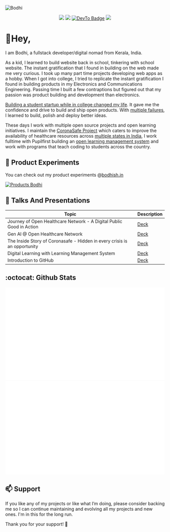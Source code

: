 ![Bodhi](https://res.cloudinary.com/bodhi/image/upload/v1631444920/Github%20Readme/Bodhish-Github-cover-06_e6bkyu.png)

<p align="center">
  <a href="https://twitter.com/bodhishthomas"><img src="https://img.shields.io/badge/-bodhishthomas-1ca0f1?style=flat&labelColor=1ca0f1&logo=twitter&logoColor=white"></a>
  <a href="https://www.linkedin.com/in/bodhish/"><img src="https://img.shields.io/badge/-bodhish-blue?style=flat-square&logo=Linkedin&logoColor=white"></a>
  <a href="https://dev.to/bodhish"><img src="https://img.shields.io/badge/-bodhish-0A0A0A?style=flat-square&labelColor=0A0A0A&logo=dev.to" alt="DevTo Badge"></a>
  <a href="https://www.bodhish.in"><img src="https://img.shields.io/badge/-bodhish.in-47CCCC?style=flat&logo=Google-Chrome&logoColor=white"></a>
</p>

# 👋Hey,

I am Bodhi, a fullstack developer/digital nomad from Kerala, India.

As a kid, I learned to build website back in school, tinkering with school website. The instant gratification that I found in building on the web made me very curious. I took up many part time projects developing web apps as a hobby. When I got into college, I tried to replicate the instant gratification I found in building products in my Electronics and Communications Engineering. Passing time I built a few contraptions but figured out that my passion was product building and development than electronics.

[Building a student startup while in college changed my life](https://blog.sv.co/from-a-routine-college-life-to-life-of-a-student-entrepreneur-51a2fed29844). It gave me the confidence and drive to build and ship open products. With [multiple failures](https://bodhish.in/), I learned to build, polish and deploy better ideas.

These days I work with multiple open source projects and open learning initiatives. I maintain the [CoronaSafe Project](coronasafe.network) which caters to improve the availability of healthcare resources across [multiple states in India](https://github.com/coronasafe), I work fulltime with Pupilfirst building an [open learning management system](https://github.com/pupilfirst/pupilfirst/) and work with programs that teach coding to students across the country.

## 🌱 Product Experiments

You can check out my product experiments @[bodhish.in](https://www.bodhish.in)

<a href="https://www.bodhish.in" target="_blank">

![Products Bodhi](https://res.cloudinary.com/bodhi/image/upload/v1631302729/Github-Sponsor/products_vmb0oh.png)

</a>

## 👀 Talks And Presentations

| Topic                                                                     | Description                                                                                                     |
| ------------------------------------------------------------------------- | --------------------------------------------------------------------------------------------------------------- |
| Journey of Open Healthcare Network - A Digital Public Good in Action | [Deck](https://www.canva.com/design/DAF11Q9TejI/klNQOIQf8a0H9JxXTiISng/edit?utm_content=DAF11Q9TejI&utm_campaign=designshare&utm_medium=link2&utm_source=sharebutton)                      |
| Gen AI @ Open Healthcare Network | [Deck](https://www.canva.com/design/DAF0RUXYJac/PjQJcpsXFyeQQF027EqQnQ/edit?utm_content=DAF0RUXYJac&utm_campaign=designshare&utm_medium=link2&utm_source=sharebutton)                      |
| The Inside Story of Coronasafe - Hidden in every crisis is an opportunity | [Deck](https://github.com/bodhish/bodhish/blob/main/decks/story-of-coronasafe-network.pdf)                      |
| Digital Learning with Learning Management System                          | [Deck](https://github.com/bodhish/bodhish/blob/main/decks/digital-learning-with-learning-management-system.pdf) |
| Introduction to GitHub                                                    | [Deck](https://github.com/bodhish/bodhish/blob/main/decks/introduction-to-gitHub.pdf)                           |

## :octocat: Github Stats

![](https://raw.githubusercontent.com/bodhish/github-stats-transparent/output/generated/overview.svg)
![](https://raw.githubusercontent.com/bodhish/github-stats-transparent/output/generated/languages.svg)

## 📫 Support

If you like any of my projects or like what I’m doing, please consider backing me so I can continue maintaining and evolving all my projects and new ones. I'm in this for the long run.

Thank you for your support! 🙌
